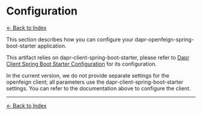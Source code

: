 # Configuration

[<- Back to Index](../index.md)

This section describes how you can configure your dapr-openfeign-spring-boot-starter application.

This artifact relies on dapr-client-spring-boot-starter, please refer to [Dapr Client Spring Boot Starter Configuration](../client/configuration.md) for its configuration.

In the current version, we do not provide separate settings for the openfeign client; all parameters use the dapr-client-spring-boot-starter settings. You can refer to the documentation above to configure the client.

----------

[<- Back to Index](../index.md)
